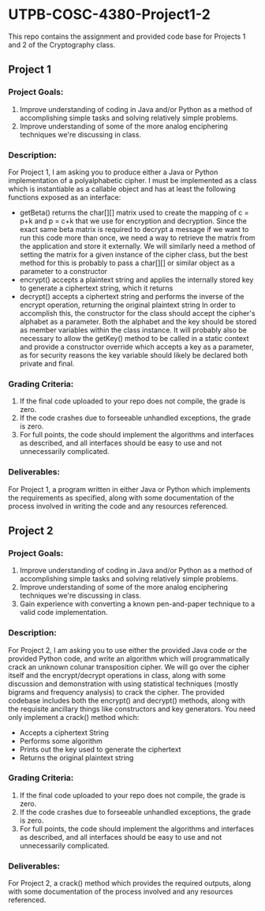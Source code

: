 # UTPB-COSC-4380-Project1-2
This repo contains the assignment and provided code base for Projects 1 and 2 of the Cryptography class.

## Project 1

### Project Goals:
1) Improve understanding of coding in Java and/or Python as a method of accomplishing simple tasks and solving relatively simple problems.
2) Improve understanding of some of the more analog enciphering techniques we're discussing in class.

### Description:
For Project 1, I am asking you to produce either a Java or Python implementation of a polyalphabetic cipher.  I must be implemented as a class which is instantiable as a callable object and has at least the following functions exposed as an interface:
 * getBeta() returns the char[][] matrix used to create the mapping of c = p+k and p = c+k that we use for encryption and decryption.  Since the exact same beta matrix is required to decrypt a message if we want to run this code more than once, we need a way to retrieve the matrix from the application and store it externally.  We will similarly need a method of setting the matrix for a given instance of the cipher class, but the best method for this is probably to pass a char[][] or similar object as a parameter to a constructor
 * encrypt() accepts a plaintext string and applies the internally stored key to generate a ciphertext string, which it returns
 * decrypt() accepts a ciphertext string and performs the inverse of the encrypt operation, returning the original plaintext string
In order to accomplish this, the constructor for the class should accept the cipher's alphabet as a parameter.  Both the alphabet and the key should be stored as member variables within the class instance.  It will probably also be necessary to allow the getKey() method to be called in a static context and provide a constructor override which accepts a key as a parameter, as for security reasons the key variable should likely be declared both private and final.

### Grading Criteria:
1) If the final code uploaded to your repo does not compile, the grade is zero.
2) If the code crashes due to forseeable unhandled exceptions, the grade is zero.
3) For full points, the code should implement the algorithms and interfaces as described, and all interfaces should be easy to use and not unnecessarily complicated.

### Deliverables:
For Project 1, a program written in either Java or Python which implements the requirements as specified, along with some documentation of the process involved in writing the code and any resources referenced.

## Project 2

### Project Goals:
1) Improve understanding of coding in Java and/or Python as a method of accomplishing simple tasks and solving relatively simple problems.
2) Improve understanding of some of the more analog enciphering techniques we're discussing in class.
3) Gain experience with converting a known pen-and-paper technique to a valid code implementation.

### Description:
For Project 2, I am asking you to use either the provided Java code or the provided Python code, and write an algorithm which will programmatically crack an unknown colunar transposition cipher.  We will go over the cipher itself and the encrypt/decrypt operations in class, along with some discussion and demonstration with using statistical techniques (mostly bigrams and frequency analysis) to crack the cipher.  The provided codebase includes both the encrypt() and decrypt() methods, along with the requisite ancillary things like constructors and key generators.  You need only implement a crack() method which:
 * Accepts a ciphertext String
 * Performs some algorithm
 * Prints out the key used to generate the ciphertext
 * Returns the original plaintext string

### Grading Criteria:
1) If the final code uploaded to your repo does not compile, the grade is zero.
2) If the code crashes due to forseeable unhandled exceptions, the grade is zero.
3) For full points, the code should implement the algorithms and interfaces as described, and all interfaces should be easy to use and not unnecessarily complicated.

### Deliverables:
For Project 2, a crack() method which provides the required outputs, along with some documentation of the process involved and any resources referenced.